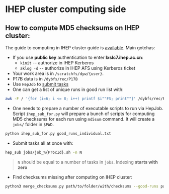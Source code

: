 #  IHEP cluster computing side
## How to compute MD5 checksums on IHEP cluster:
The guide to computing in IHEP cluster guide is [available](http://afsapply.ihep.ac.cn/cchelp/en/).
Main gotchas:
- If you use **public key** authentication to enter **lxslc7.ihep.ac.cn**:
    - `kinit` -- authorize in IHEP Kerberos
    - `aklog -d` -- authorize in IHEP AFS using Kerberos ticket
- Your work area is in `/scratchfs/dyw/{user}`.
- P17B data is in `/dybfs/rec/P17B`
- Use `HepJob` to [submit tasks](http://afsapply.ihep.ac.cn/cchelp/en/local-cluster/jobs/HTCondor/)
- One can get a list of unique runs in good run list with:
```bash
awk -F / '{for (i=6; i <= 8; i++) printf $i""FS; print""}' /dybfs/rec/P17B/GoodRun_v3/paths.physics.good.p17b.v3.sync.txt | uniq > good_runs_individual.tx
```
- One needs to prepare a number of executable scripts to run via HepJob.
  Script `ihep_sub_for.py` will prepare a bunch of scripts for computing MD5
  checksums for each run using `md5sum` command. It will create a `jobs/`
  folder in `$PWD`.
```bash
python ihep_sub_for.py good_runs_individual.txt
```
- Submit tasks all at once with:
```bash
hep_sub jobs/job_%{ProcId}.sh -n N
```
> `N` should be equal to a number of tasks in `jobs`. Indexing **starts with
> zero**

- Find checksums missing after computing on IHEP cluster:
```bash
python3 merge_checksums.py path/to/folder/with/checksums --good-runs paths.physics.good.p17b.v3.sync.txt --missing-files missing.txt
```
